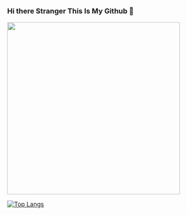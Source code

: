 ### Hi there Stranger This Is My Github 👋

<!--
**mariosilva22007457/mariosilva22007457** is a ✨ _special_ ✨ repository because its `README.md` (this file) appears on your GitHub profile.

Here are some ideas to get you started:

- 🔭 I’m currently working on ...
- 🌱 I’m currently learning ...
- 👯 I’m looking to collaborate on ...
- 🤔 I’m looking for help with ...
- 💬 Ask me about ...
- 📫 How to reach me: ...
- 😄 Pronouns: ...
- ⚡ Fun fact: ...
-->


<img src="https://github-readme-stats.vercel.app/api?username=mariosilva22007457&show_icons=true&theme=merko" width="400">


[![Top Langs](https://github-readme-stats.vercel.app/api/top-langs/?username=mariosilva22007457&layout=compact)](https://github.com/mariosilva22007457/github-readme-stats)
